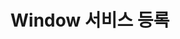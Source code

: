 ---
layout: single
title:  "Window 서비스 등록"
categories:
    - springBoot
toc: true
toc_sticky: true
author_profile: true
sidebar:
    nav: "sidebar-category"
---